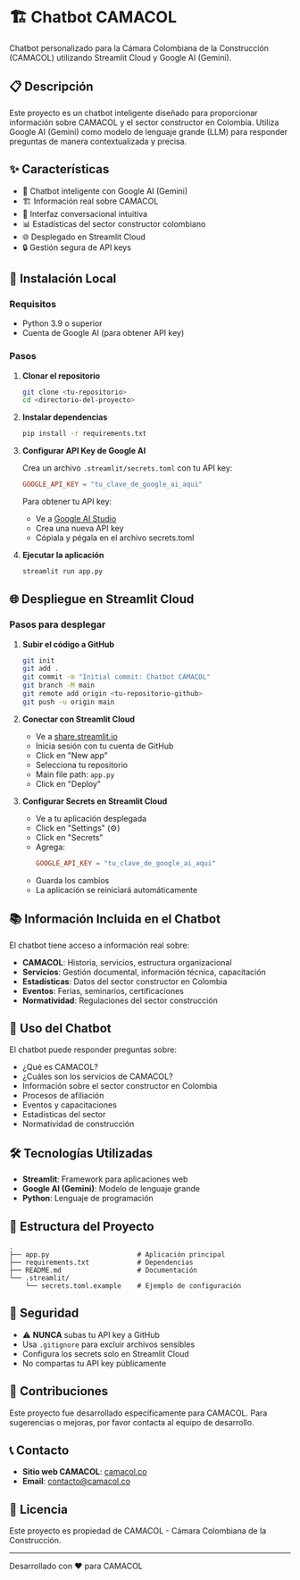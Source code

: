 # 🏗️ Chatbot CAMACOL

Chatbot personalizado para la Cámara Colombiana de la Construcción (CAMACOL) utilizando Streamlit Cloud y Google AI (Gemini).

## 📋 Descripción

Este proyecto es un chatbot inteligente diseñado para proporcionar información sobre CAMACOL y el sector constructor en Colombia. Utiliza Google AI (Gemini) como modelo de lenguaje grande (LLM) para responder preguntas de manera contextualizada y precisa.

## ✨ Características

- 🤖 Chatbot inteligente con Google AI (Gemini)
- 🏗️ Información real sobre CAMACOL
- 💬 Interfaz conversacional intuitiva
- 📊 Estadísticas del sector constructor colombiano
- 🌐 Desplegado en Streamlit Cloud
- 🔒 Gestión segura de API keys

## 🚀 Instalación Local

### Requisitos

- Python 3.9 o superior
- Cuenta de Google AI (para obtener API key)

### Pasos

1. **Clonar el repositorio**
   ```bash
   git clone <tu-repositorio>
   cd <directorio-del-proyecto>
   ```

2. **Instalar dependencias**
   ```bash
   pip install -r requirements.txt
   ```

3. **Configurar API Key de Google AI**
   
   Crea un archivo `.streamlit/secrets.toml` con tu API key:
   ```toml
   GOOGLE_API_KEY = "tu_clave_de_google_ai_aqui"
   ```
   
   Para obtener tu API key:
   - Ve a [Google AI Studio](https://makersuite.google.com/app/apikey)
   - Crea una nueva API key
   - Cópiala y pégala en el archivo secrets.toml

4. **Ejecutar la aplicación**
   ```bash
   streamlit run app.py
   ```

## 🌐 Despliegue en Streamlit Cloud

### Pasos para desplegar

1. **Subir el código a GitHub**
   ```bash
   git init
   git add .
   git commit -m "Initial commit: Chatbot CAMACOL"
   git branch -M main
   git remote add origin <tu-repositorio-github>
   git push -u origin main
   ```

2. **Conectar con Streamlit Cloud**
   - Ve a [share.streamlit.io](https://share.streamlit.io)
   - Inicia sesión con tu cuenta de GitHub
   - Click en "New app"
   - Selecciona tu repositorio
   - Main file path: `app.py`
   - Click en "Deploy"

3. **Configurar Secrets en Streamlit Cloud**
   - Ve a tu aplicación desplegada
   - Click en "Settings" (⚙️)
   - Click en "Secrets"
   - Agrega:
     ```toml
     GOOGLE_API_KEY = "tu_clave_de_google_ai_aqui"
     ```
   - Guarda los cambios
   - La aplicación se reiniciará automáticamente

## 📚 Información Incluida en el Chatbot

El chatbot tiene acceso a información real sobre:

- **CAMACOL**: Historia, servicios, estructura organizacional
- **Servicios**: Gestión documental, información técnica, capacitación
- **Estadísticas**: Datos del sector constructor en Colombia
- **Eventos**: Ferias, seminarios, certificaciones
- **Normatividad**: Regulaciones del sector construcción

## 🎯 Uso del Chatbot

El chatbot puede responder preguntas sobre:

- ¿Qué es CAMACOL?
- ¿Cuáles son los servicios de CAMACOL?
- Información sobre el sector constructor en Colombia
- Procesos de afiliación
- Eventos y capacitaciones
- Estadísticas del sector
- Normatividad de construcción

## 🛠️ Tecnologías Utilizadas

- **Streamlit**: Framework para aplicaciones web
- **Google AI (Gemini)**: Modelo de lenguaje grande
- **Python**: Lenguaje de programación

## 📝 Estructura del Proyecto

```
.
├── app.py                      # Aplicación principal
├── requirements.txt            # Dependencias
├── README.md                   # Documentación
└── .streamlit/
    └── secrets.toml.example    # Ejemplo de configuración
```

## 🔐 Seguridad

- ⚠️ **NUNCA** subas tu API key a GitHub
- Usa `.gitignore` para excluir archivos sensibles
- Configura los secrets solo en Streamlit Cloud
- No compartas tu API key públicamente

## 🤝 Contribuciones

Este proyecto fue desarrollado específicamente para CAMACOL. Para sugerencias o mejoras, por favor contacta al equipo de desarrollo.

## 📞 Contacto

- **Sitio web CAMACOL**: [camacol.co](https://camacol.co)
- **Email**: contacto@camacol.co

## 📄 Licencia

Este proyecto es propiedad de CAMACOL - Cámara Colombiana de la Construcción.

---

Desarrollado con ❤️ para CAMACOL

